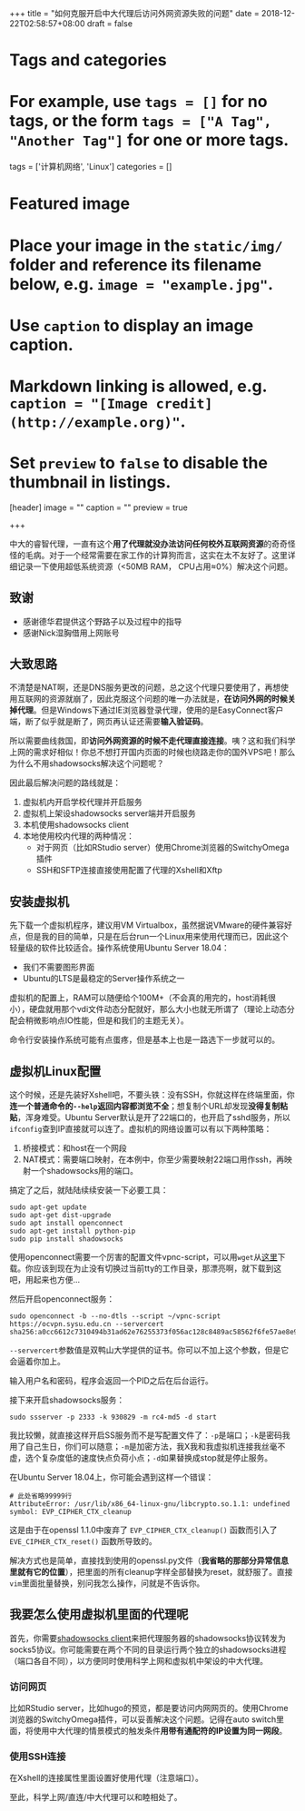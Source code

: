 +++
title = "如何克服开启中大代理后访问外网资源失败的问题"
date = 2018-12-22T02:58:57+08:00
draft = false

# Tags and categories
# For example, use `tags = []` for no tags, or the form `tags = ["A Tag", "Another Tag"]` for one or more tags.
tags = ['计算机网络', 'Linux']
categories = []

# Featured image
# Place your image in the `static/img/` folder and reference its filename below, e.g. `image = "example.jpg"`.
# Use `caption` to display an image caption.
#   Markdown linking is allowed, e.g. `caption = "[Image credit](http://example.org)"`.
# Set `preview` to `false` to disable the thumbnail in listings.
[header]
image = ""
caption = ""
preview = true

+++

中大的睿智代理，一直有这个**用了代理就没办法访问任何校外互联网资源**的奇奇怪怪的毛病。对于一个经常需要在家工作的计算狗而言，这实在太不友好了。这里详细记录一下使用超低系统资源（<50MB RAM， CPU占用≈0%）解决这个问题。

## 致谢

- 感谢德华君提供这个野路子以及过程中的指导
- 感谢Nick湿胸借用上网账号

## 大致思路

不清楚是NAT啊，还是DNS服务更改的问题，总之这个代理只要使用了，再想使用互联网的资源就崩了，因此克服这个问题的唯一办法就是，**在访问外网的时候关掉代理**。但是Windows下通过IE浏览器登录代理，使用的是EasyConnect客户端，断了似乎就是断了，网页再认证还需要**输入验证码**。

所以需要曲线救国，即**访问外网资源的时候不走代理直接连接**。咦？这和我们科学上网的需求好相似！你总不想打开国内页面的时候也绕路走你的国外VPS吧！那么为什么不用shadowsocks解决这个问题呢？

因此最后解决问题的路线就是：

1. 虚拟机内开启学校代理并开启服务
2. 虚拟机上架设shadowsocks server端并开启服务
3. 本机使用shadowsocks client
4. 本地使用校内代理的两种情况：
    - 对于网页（比如RStudio server）使用Chrome浏览器的SwitchyOmega插件
    - SSH和SFTP连接直接使用配置了代理的Xshell和Xftp

## 安装虚拟机

先下载一个虚拟机程序，建议用VM Virtualbox，虽然据说VMware的硬件兼容好点，但是我的目的简单，只是在后台run一个Linux用来使用代理而已，因此这个轻量级的软件比较适合。操作系统使用Ubuntu Server 18.04：

- 我们不需要图形界面
- Ubuntu的LTS是最稳定的Server操作系统之一

虚拟机的配置上，RAM可以随便给个100M+（不会真的用完的，host消耗很小），硬盘就用那个vdi文件动态分配就好，那么大小也就无所谓了（理论上动态分配会稍微影响点IO性能，但是和我们的主题无关）。

命令行安装操作系统可能有点蛋疼，但是基本上也是一路选下一步就可以的。

## 虚拟机Linux配置

这个时候，还是先装好Xshell吧，不要头铁：没有SSH，你就这样在终端里面，你**连一个普通命令的`--help`返回内容都浏览不全**；想复制个URL却发现**没得复制粘贴**，浑身难受。Ubuntu Server默认是开了22端口的，也开启了sshd服务，所以`ifconfig`查到IP直接就可以连了。虚拟机的网络设置可以有以下两种策略：

1. 桥接模式：和host在一个网段
2. NAT模式：需要端口映射，在本例中，你至少需要映射22端口用作ssh，再映射一个shadowsocks用的端口。

搞定了之后，就陆陆续续安装一下必要工具：

```shell
sudo apt-get update
sudo apt-get dist-upgrade
sudo apt install openconnect
sudo apt-get install python-pip
sudo pip install shadowsocks
```

使用openconnect需要一个厉害的配置文件vpnc-script，可以用`wget`从[这里](http://git.infradead.org/users/dwmw2/vpnc-scripts.git/blob_plain/HEAD:/vpnc-script)下载。你应该到现在为止没有切换过当前tty的工作目录，那漂亮啊，就下载到这吧，用起来也方便...

然后开启openconnect服务：

```shell
sudo openconnect -b --no-dtls --script ~/vpnc-script https://ocvpn.sysu.edu.cn --servercert sha256:a0cc6612c7310494b31ad62e76255373f056ac128c8489ac58562f6fe57ae8e9
```

`--servercert`参数值是双鸭山大学提供的证书。你可以不加上这个参数，但是它会逼着你加上。

输入用户名和密码，程序会返回一个PID之后在后台运行。

接下来开启shadowsocks服务：

```shell
sudo ssserver -p 2333 -k 930829 -m rc4-md5 -d start
```

我比较懒，就直接这样开启SS服务而不是写配置文件了：`-p`是端口；`-k`是密码我用了自己生日，你们可以随意；`-m`是加密方法，我X我和我虚拟机连接我丝毫不虚，选个复杂度低的速度快点负荷小点；`-d`如果替换成stop就是停止服务。

在Ubuntu Server 18.04上，你可能会遇到这样一个错误：

```pre
# 此处省略99999行
AttributeError: /usr/lib/x86_64-linux-gnu/libcrypto.so.1.1: undefined symbol: EVP_CIPHER_CTX_cleanup
```

这是由于在openssl 1.1.0中废弃了 `EVP_CIPHER_CTX_cleanup()` 函数而引入了 `EVE_CIPHER_CTX_reset()` 函数所导致的。

解决方式也是简单，直接找到使用的openssl.py文件（**我省略的那部分异常信息里就有它的位置**），把里面的所有cleanup字样全部替换为reset，就舒服了。直接`vim`里面批量替换，别问我怎么操作，问就是不告诉你。

## 我要怎么使用虚拟机里面的代理呢

首先，你需要[shadowsocks client](https://github.com/shadowsocks/shadowsocks-windows)来把代理服务器的shadowsocks协议转发为socks5协议。你可能需要在两个不同的目录运行两个独立的shadowsocks进程（端口各自不同），以方便同时使用科学上网和虚拟机中架设的中大代理。

### 访问网页

比如RStudio server，比如hugo的预览，都是要访问内网网页的。使用Chrome浏览器的SwitchyOmega插件，可以妥善解决这个问题。记得在auto switch里面，将使用中大代理的情景模式的触发条件**用带有通配符的IP设置为同一网段**。

### 使用SSH连接

在Xshell的连接属性里面设置好使用代理（注意端口）。

至此，科学上网/直连/中大代理可以和睦相处了。